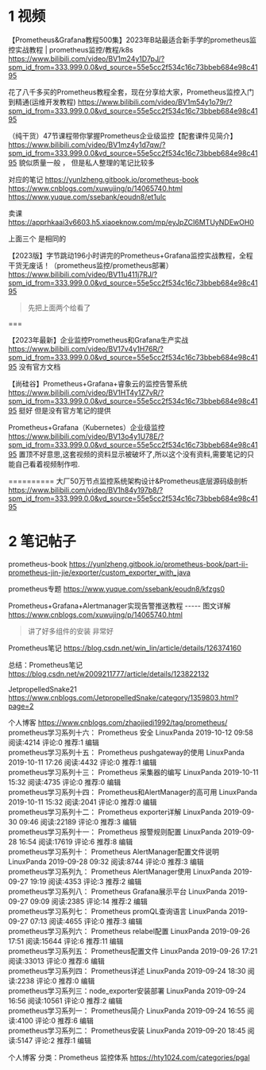 

# 1 视频 


【Prometheus&Grafana教程500集】2023年B站最适合新手学的prometheus监控实战教程 | prometheus监控/教程/k8s
https://www.bilibili.com/video/BV1m24y1D7pJ/?spm_id_from=333.999.0.0&vd_source=55e5cc2f534c16c73bbeb684e98c4195


花了八千多买的Prometheus教程全套，现在分享给大家，Prometheus监控入门到精通(运维开发教程)
https://www.bilibili.com/video/BV1m54y1o79r/?spm_id_from=333.999.0.0&vd_source=55e5cc2f534c16c73bbeb684e98c4195



（纯干货）47节课程带你掌握Prometheus企业级监控【配套课件见简介】
https://www.bilibili.com/video/BV1mz4y1d7qw/?spm_id_from=333.999.0.0&vd_source=55e5cc2f534c16c73bbeb684e98c4195
貌似质量一般 ， 但是私人整理的笔记比较多 



对应的笔记
https://yunlzheng.gitbook.io/prometheus-book
https://www.cnblogs.com/xuwujing/p/14065740.html
https://www.yuque.com/ssebank/eoudn8/et1ulc

卖课
https://apprhkaai3v6603.h5.xiaoeknow.com/mp/eyJpZCI6MTUyNDEwOH0 



上面三个 是相同的 

【2023版】字节跳动196小时讲完的Prometheus+Grafana监控实战教程，全程干货无废话！（prometheus监控/prometheus部署）
https://www.bilibili.com/video/BV11u411j7RJ/?spm_id_from=333.999.0.0&vd_source=55e5cc2f534c16c73bbeb684e98c4195

> 先把上面两个给看了 


===





【2023年最新】企业监控Prometheus和Grafana生产实战
https://www.bilibili.com/video/BV17v4y1H76R/?spm_id_from=333.999.0.0&vd_source=55e5cc2f534c16c73bbeb684e98c4195
没有官方文档 


【尚硅谷】Prometheus+Grafana+睿象云的监控告警系统
https://www.bilibili.com/video/BV1HT4y1Z7vR/?spm_id_from=333.999.0.0&vd_source=55e5cc2f534c16c73bbeb684e98c4195
挺好 但是没有官方笔记的提供


Prometheus+Grafana（Kubernetes）企业级监控
https://www.bilibili.com/video/BV13o4y1U78E/?spm_id_from=333.999.0.0&vd_source=55e5cc2f534c16c73bbeb684e98c4195
置顶不好意思,这套视频的资料显示被破坏了,所以这个没有资料,需要笔记的只能自己看着视频制作啦.





==========
大厂50万节点监控系统架构设计&Prometheus底层源码级剖析
https://www.bilibili.com/video/BV1h84y197b8/?spm_id_from=333.999.0.0&vd_source=55e5cc2f534c16c73bbeb684e98c4195



# 2 笔记帖子 

prometheus-book
https://yunlzheng.gitbook.io/prometheus-book/part-ii-prometheus-jin-jie/exporter/custom_exporter_with_java


prometheus专题
https://www.yuque.com/ssebank/eoudn8/kfzgs0


 Prometheus+Grafana+Alertmanager实现告警推送教程 ----- 图文详解
https://www.cnblogs.com/xuwujing/p/14065740.html
> 讲了好多组件的安装 非常好


Prometheus笔记
https://blog.csdn.net/win_lin/article/details/126374160


总结：Prometheus笔记
https://blog.csdn.net/w2009211777/article/details/123822132


JetpropelledSnake21
https://www.cnblogs.com/JetpropelledSnake/category/1359803.html?page=2



个人博客
https://www.cnblogs.com/zhaojiedi1992/tag/prometheus/
prometheus学习系列十六： Prometheus 安全 LinuxPanda 2019-10-12 09:58 阅读:4214 评论:0 推荐:1 编辑   
prometheus学习系列十五： Prometheus pushgateway的使用 LinuxPanda 2019-10-11 17:26 阅读:4432 评论:0 推荐:1 编辑   
prometheus学习系列十三： Prometheus 采集器的编写 LinuxPanda 2019-10-11 15:32 阅读:4735 评论:0 推荐:0 编辑   
prometheus学习系列十四： Prometheus和AlertManager的高可用 LinuxPanda 2019-10-11 15:32 阅读:2041 评论:0 推荐:0 编辑   
prometheus学习系列十二： Prometheus exporter详解 LinuxPanda 2019-09-30 09:46 阅读:22189 评论:0 推荐:3 编辑   
prometheus学习系列十一： Prometheus 报警规则配置 LinuxPanda 2019-09-28 16:54 阅读:17619 评论:6 推荐:8 编辑   
prometheus学习系列十： Prometheus AlertManager配置文件说明 LinuxPanda 2019-09-28 09:32 阅读:8744 评论:0 推荐:3 编辑   
prometheus学习系列九： Prometheus AlertManager使用 LinuxPanda 2019-09-27 19:19 阅读:4353 评论:3 推荐:2 编辑   
prometheus学习系列八： Prometheus Grafana展示平台 LinuxPanda 2019-09-27 09:09 阅读:2385 评论:14 推荐:2 编辑   
prometheus学习系列七： Prometheus promQL查询语言 LinuxPanda 2019-09-27 07:13 阅读:4655 评论:0 推荐:3 编辑   
prometheus学习系列六： Prometheus relabel配置 LinuxPanda 2019-09-26 17:51 阅读:15644 评论:6 推荐:11 编辑   
prometheus学习系列五： Prometheus配置文件 LinuxPanda 2019-09-26 17:21 阅读:33013 评论:0 推荐:6 编辑   
prometheus学习系列四： Prometheus详述 LinuxPanda 2019-09-24 18:30 阅读:2238 评论:0 推荐:0 编辑   
prometheus学习系列三：node_exporter安装部署 LinuxPanda 2019-09-24 16:56 阅读:10561 评论:0 推荐:2 编辑   
prometheus学习系列一： Prometheus简介 LinuxPanda 2019-09-24 16:55 阅读:4100 评论:0 推荐:6 编辑   
prometheus学习系列二： Prometheus安装 LinuxPanda 2019-09-20 18:45 阅读:5147 评论:2 推荐:1 编辑   


个人博客
分类：Prometheus 监控体系
https://hty1024.com/categories/pgal

